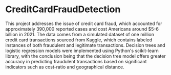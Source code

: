 # CreditCardFraudDetection

This project addresses the issue of credit card fraud, which accounted for approximately 390,000 reported cases and cost Americans around $5-6 billion in 2021. The data comes from a simulated dataset of one million credit card transactions sourced from Kaggle, which contains labeled instances of both fraudulent and legitimate transactions. Decision trees and logistic regression models were implemented using Python's scikit-learn library, with the conclusion being that the decision tree model offers greater accuracy in predicting fraudulent transactions based on significant indicators such as cost-ratio and geographical distance. 
